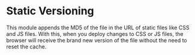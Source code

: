 Static Versioning
=================

This module appends the MD5 of the file in the URL of static files like CSS and JS files. With this, when you deploy changes to CSS or JS files, the browser will receive the brand new version of the file without the need to reset the cache.
